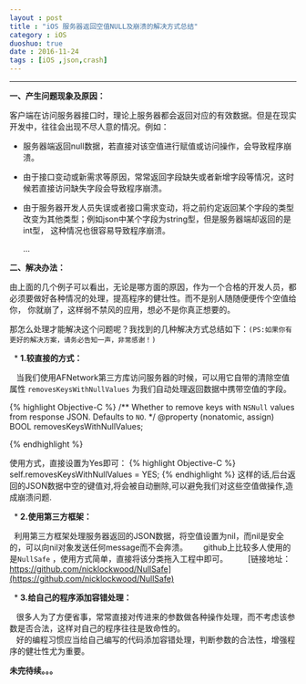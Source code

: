 ```yaml
---
layout : post
title : "iOS 服务器返回空值NULL及崩溃的解决方式总结"
category : iOS
duoshuo: true
date : 2016-11-24
tags : [iOS ,json,crash]
---
```


******

**一、产生问题现象及原因：**  

  客户端在访问服务器接口时，理论上服务器都会返回对应的有效数据。但是在现实开发中，往往会出现不尽人意的情况。例如：   
  
  * 服务器端返回null数据，若直接对该空值进行赋值或访问操作，会导致程序崩溃。
  
  * 由于接口变动或新需求等原因，常常返回字段缺失或者新增字段等情况，这时候若直接访问缺失字段会导致程序崩溃。
  
  * 由于服务器开发人员失误或者接口需求变动，将之前约定返回某个字段的类型改变为其他类型；例如json中某个字段为string型，但是服务器端却返回的是int型，
    这种情况也很容易导致程序崩溃。
    
    ...
    
    
**二、解决办法：**  

  由上面的几个例子可以看出，无论是哪方面的原因，作为一个合格的开发人员，都必须要做好各种情况的处理，提高程序的健壮性。而不是别人随随便便传个空值给你，
你就崩了，这样弱不禁风的应用，想必不是你真正想要的。   

  那怎么处理才能解决这个问题呢？我找到的几种解决方式总结如下：`(PS:如果你有更好的解决方案，请务必告知一声，非常感谢！)`      
  
    * **1.较直接的方式：**
  
    当我们使用AFNetwork第三方库访问服务器的时候，可以用它自带的清除空值属性 `removesKeysWithNullValues` 为我们自动处理返回数据中携带空值的字段。  
    
{% highlight Objective-C %}
/**
 Whether to remove keys with `NSNull` values from response JSON. Defaults to `NO`.
 */
@property (nonatomic, assign) BOOL removesKeysWithNullValues;
      
{% endhighlight %}

   使用方式，直接设置为Yes即可：
{% highlight Objective-C %}
  self.removesKeysWithNullValues = YES;
{% endhighlight %}
   这样的话,后台返回的JSON数据中空的键值对,将会被自动删除,可以避免我们对这些空值做操作,造成崩溃问题.   
  
    * **2.使用第三方框架：**
  
   利用第三方框架处理服务器返回的JSON数据，将空值设置为nil，而nil是安全的，可以向nil对象发送任何message而不会奔溃。      
   github上比较多人使用的是`NullSafe` ，使用方式简单，直接将该分类拖入工程中即可。        
   [链接地址：https://github.com/nicklockwood/NullSafe](https://github.com/nicklockwood/NullSafe)       
  
    * **3.给自己的程序添加容错处理：**
  
    很多人为了方便省事，常常直接对传进来的参数做各种操作处理，而不考虑该参数是否合法，这样对自己的程序往往是致命性的。    
    好的编程习惯应当给自己编写的代码添加容错处理，判断参数的合法性，增强程序的健壮性尤为重要。     



**未完待续。。。**    

